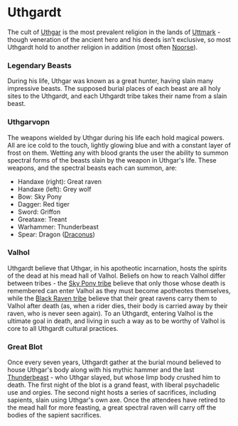 # Uthgardt

The cult of [Uthgar](/cosmology/daemons/apotheotes/uthgar) is the most prevalent religion in the lands of [Uttmark](/places/uttmark) - though veneration of the ancient hero and his deeds isn't exclusive, so most Uthgardt hold to another religion in addition (most often [Noorse](/noorse)).

### Legendary Beasts

During his life, Uthgar was known as a great hunter, having slain many impressive beasts. The supposed burial places of each beast are all holy sites to the Uthgardt, and each Uthgardt tribe takes their name from a slain beast. 

### Uthgarvopn

The weapons wielded by Uthgar during his life each hold magical powers. All are ice cold to the touch, lightly glowing blue and with a constant layer of frost on them. Wetting any with blood grants the user the ability to summon spectral forms of the beasts slain by the weapon in Uthgar's life. These weapons, and the spectral beasts each can summon, are:

- Handaxe (right): Great raven
- Handaxe (left): Grey wolf
- Bow: Sky Pony
- Dagger: Red tiger
- Sword: Griffon
- Greataxe: Treant
- Warhammer: Thunderbeast
- Spear: Dragon ([Draconus](/cosmology/deigen/dragons/draconus))

### Valhol

Uthgardt believe that Uthgar, in his apotheotic incarnation, hosts the spirits of the dead at his mead hall of Valhol. Beliefs on how to reach Valhol differ between tribes - the [Sky Pony tribe](/places/uttmark#sky_pony) believe that only those whose death is remembered can enter Valhol as they must become apotheotes themselves, while the [Black Raven tribe](/places/uttmark#black_raven) believe that their great ravens carry them to Valhol after death (as, when a rider dies, their body is carried away by their raven, who is never seen again). To an Uthgardt, entering Valhol is the ultimate goal in death, and living in such a way as to be worthy of Valhol is core to all Uthgardt cultural practices.

### Great Blot

Once every seven years, Uthgardt gather at the burial mound believed to house Uthgar's body along with his mythic hammer and the last [Thunderbeast](/cosmology/deigen/thunderbeast) - who Uthgar slayed, but whose limp body crushed him to death. The first night of the blot is a grand feast, with liberal psychadelic use and orgies. The second night hosts a series of sacrifices, including sapients, slain using Uthgar's own axe. Once the attendees have retired to the mead hall for more feasting, a great spectral raven will carry off the bodies of the sapient sacrifices.
